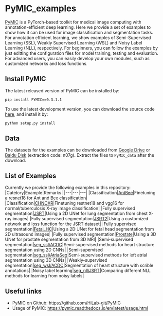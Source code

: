 # PyMIC_examples
[PyMIC][PyMIC_link] is a PyTorch-based toolkit for medical image computing with annotation-efficient deep learning. Here we provide a set of examples to show how it can be used for image classification and segmentation tasks. For annotation efficient learning, we show examples of Semi-Supervised Learning (SSL), Weakly Supervised Learning (WSL) and Noisy Label Learning (NLL), respectively.  For beginners, you can follow the examples by just editting the configuration files for model training, testing and evaluation. For advanced users, you can easily develop your own modules, such as customized networks and loss functions.  

## Install PyMIC
The latest released version of PyMIC can be installed by:

```bash
pip install PYMIC==0.3.1.1
```

To use the latest development version, you can download the source code [here][PyMIC_link], and install it by:

```bash
python setup.py install
``` 

## Data
The datasets for the examples can be downloaded from [Google Drive][google_link] or [Baidu Disk][baidu_link] (extraction code: n07g). Extract the files to `PyMIC_data` after the download. 


## List of Examples

Currently we provide the following examples in this repository:
|Catetory|Example|Remarks|
|---|---|---|
|Classification|[AntBee][AntBee_link]|Finetuning a resnet18 for Ant and Bee classification|
|Classification|[CHNCXR][CHNCXR_link]|Finetuning restnet18 and vgg16 for normal/tuberculosis X-ray image classification|
|Fully supervised segmentation|[JSRT][JSRT_link]|Using a 2D UNet for lung segmentation from chest X-ray images|
|Fully supervised segmentation|[JSRT2][JSRT2_link]|Using a customized network and loss function for the JSRT dataset|
|Fully supervised segmentation|[Fetal_HC][fetal_hc_link]|Using a 2D UNet for fetal head segmentation from 2D ultrasound images|
|Fully supervised segmentation|[Prostate][prostate_link]|Using a 3D UNet for prostate segmentation from 3D MRI|
|Semi-supervised segmentation|[seg_ssl/ACDC][ssl_acdc_link]|Semi-supervised methods for heart structure segmentation using 2D CNNs|
|Semi-supervised segmentation|[seg_ssl/AtriaSeg][ssl_atrial_link]|Semi-supervised methods for left atrial segmentation using 3D CNNs|
|Weakly-supervised segmentation|[seg_wsl/ACDC][wsl_acdc_link]|Segmentation of heart structure with scrible annotations|
|Noisy label learning|[seg_nll/JSRT][nll_jsrt_link]|Comparing different NLL methods for learning from noisy labels|

[PyMIC_link]: https://github.com/HiLab-git/PyMIC
[google_link]:https://drive.google.com/file/d/1-LrMHsX7ZdBto2iC1WnbFFZ0tDeJQFHy/view?usp=sharing
[baidu_link]:https://pan.baidu.com/s/15mjc0QqH75xztmc23PPWQQ 
[AntBee_link]:classification/AntBee
[CHNCXR_link]:classification/CHNCXR
[JSRT_link]:segmentation/JSRT
[JSRT2_link]:segmentation/JSRT2
[fetal_hc_link]:segmentation/fetal_hc
[prostate_link]:segmentation/prostate
[ssl_acdc_link]:seg_ssl/ACDC
[ssl_atrial_link]:seg_ssl/AtriaSeg/
[wsl_acdc_link]:seg_wsl/ACDC 
[nll_jsrt_link]:seg_nll/JSRT

## Useful links
* PyMIC on Github: https://github.com/HiLab-git/PyMIC
* Usage of PyMIC: https://pymic.readthedocs.io/en/latest/usage.html 